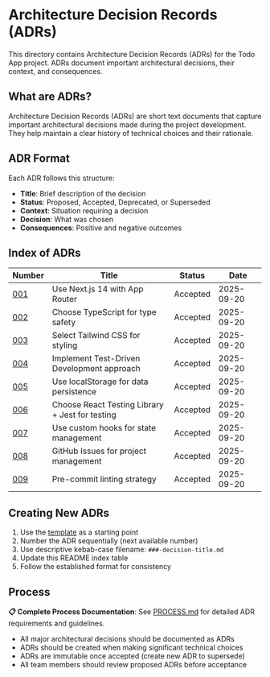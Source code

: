 # Architecture Decision Records (ADRs)

This directory contains Architecture Decision Records (ADRs) for the Todo App project.
ADRs document important architectural decisions, their context, and consequences.

## What are ADRs?

Architecture Decision Records (ADRs) are short text documents that capture important architectural
decisions made during the project development. They help maintain a clear history of technical choices
and their rationale.

## ADR Format

Each ADR follows this structure:

- **Title**: Brief description of the decision
- **Status**: Proposed, Accepted, Deprecated, or Superseded
- **Context**: Situation requiring a decision
- **Decision**: What was chosen
- **Consequences**: Positive and negative outcomes

## Index of ADRs

| Number                                    | Title                                           | Status   | Date       |
| ----------------------------------------- | ----------------------------------------------- | -------- | ---------- |
| [001](001-nextjs-app-router.md)           | Use Next.js 14 with App Router                  | Accepted | 2025-09-20 |
| [002](002-typescript-adoption.md)         | Choose TypeScript for type safety               | Accepted | 2025-09-20 |
| [003](003-tailwind-css-styling.md)        | Select Tailwind CSS for styling                 | Accepted | 2025-09-20 |
| [004](004-test-driven-development.md)     | Implement Test-Driven Development approach      | Accepted | 2025-09-20 |
| [005](005-localstorage-persistence.md)    | Use localStorage for data persistence           | Accepted | 2025-09-20 |
| [006](006-testing-framework-choice.md)    | Choose React Testing Library + Jest for testing | Accepted | 2025-09-20 |
| [007](007-state-management-approach.md)   | Use custom hooks for state management           | Accepted | 2025-09-20 |
| [008](008-github-issues-workflow.md)      | GitHub Issues for project management            | Accepted | 2025-09-20 |
| [009](009-pre-commit-linting-strategy.md) | Pre-commit linting strategy                     | Accepted | 2025-09-20 |

## Creating New ADRs

1. Use the [template](template.md) as a starting point
2. Number the ADR sequentially (next available number)
3. Use descriptive kebab-case filename: `###-decision-title.md`
4. Update this README index table
5. Follow the established format for consistency

## Process

**📋 Complete Process Documentation**: See [PROCESS.md](PROCESS.md) for detailed ADR requirements and guidelines.

- All major architectural decisions should be documented as ADRs
- ADRs should be created when making significant technical choices
- ADRs are immutable once accepted (create new ADR to supersede)
- All team members should review proposed ADRs before acceptance

